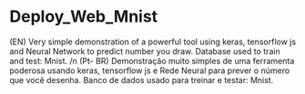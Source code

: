 # Deploy_Web_Mnist
(EN) Very simple demonstration of a powerful tool using keras, tensorflow js and Neural Network to predict number you draw.  Database used to train and test:  Mnist. /n (Pt- BR)  Demonstração muito simples de uma ferramenta poderosa usando keras, tensorflow js e Rede Neural para prever o número que você desenha.  Banco de dados usado para treinar e testar: Mnist.
